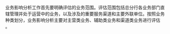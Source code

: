 业务影响分析工作首先要明确评估的业务范围。评估范围包括总分行各业务部门直辖管理并处于运营中的业务，以及涉及的重要服务渠道和主要外联单位。按照业务种类划分，业务影响分析主要对主营类业务、辅助类业务和渠道类业务进行评估。

